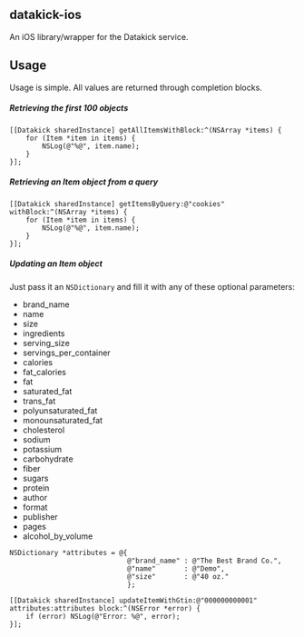 datakick-ios
--
An iOS library/wrapper for the Datakick service.

Usage
--
Usage is simple. All values are returned through completion blocks.

##### Retrieving the first 100 objects

```
[[Datakick sharedInstance] getAllItemsWithBlock:^(NSArray *items) {
    for (Item *item in items) {
        NSLog(@"%@", item.name);
    }
}];
```

##### Retrieving an Item object from a query

```
[[Datakick sharedInstance] getItemsByQuery:@"cookies" withBlock:^(NSArray *items) {
    for (Item *item in items) {
        NSLog(@"%@", item.name);
    }
}];
```

##### Updating an Item object
Just pass it an `NSDictionary` and fill it with any of these optional parameters:

* brand_name
* name
* size
* ingredients
* serving_size
* servings_per_container
* calories
* fat_calories
* fat
* saturated_fat
* trans_fat
* polyunsaturated_fat
* monounsaturated_fat
* cholesterol
* sodium
* potassium
* carbohydrate
* fiber
* sugars
* protein
* author
* format
* publisher
* pages
* alcohol_by_volume

```
NSDictionary *attributes = @{
                             @"brand_name" : @"The Best Brand Co.",
                             @"name"       : @"Demo",
                             @"size"       : @"40 oz."
                             };

[[Datakick sharedInstance] updateItemWithGtin:@"000000000001" attributes:attributes block:^(NSError *error) {
    if (error) NSLog(@"Error: %@", error);
}];
```
